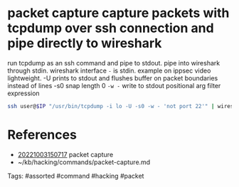 # packet capture capture packets with tcpdump over ssh connection and pipe directly to wireshark
run tcpdump as an ssh command and pipe to stdout.
pipe into wireshark through stdin. wireshark interface `-` is stdin.
example on ippsec video lightweight.
-U                prints to stdout and flushes buffer on packet boundaries instead of lines
-s0               snap length 0
`-w -`            write to stdout
positional arg    filter expression
```bash
ssh user@$IP "/usr/bin/tcpdump -i lo -U -s0 -w - 'not port 22'" | wireshark -k -i -
```

# References
- [20221003150717](/zet/20221003150717/README.md) packet capture
- ~/kb/hacking/commands/packet-capture.md

Tags:
    #assorted #command #hacking #packet
